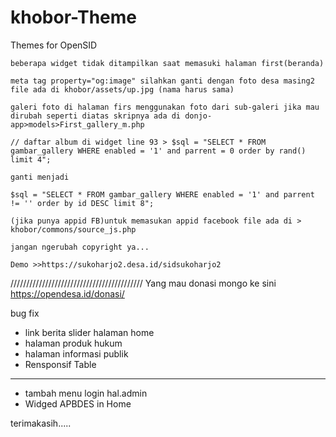 # khobor-Theme
Themes for OpenSID

    beberapa widget tidak ditampilkan saat memasuki halaman first(beranda)

    meta tag property="og:image" silahkan ganti dengan foto desa masing2 file ada di khobor/assets/up.jpg (nama harus sama)

    galeri foto di halaman firs menggunakan foto dari sub-galeri jika mau dirubah seperti diatas skripnya ada di donjo-app>models>First_gallery_m.php

    // daftar album di widget line 93 > $sql = "SELECT * FROM gambar_gallery WHERE enabled = '1' and parrent = 0 order by rand()   limit 4";

    ganti menjadi

    $sql = "SELECT * FROM gambar_gallery WHERE enabled = '1' and parrent != '' order by id DESC limit 8";

    (jika punya appid FB)untuk memasukan appid facebook file ada di > khobor/commons/source_js.php

    jangan ngerubah copyright ya...

    Demo >>https://sukoharjo2.desa.id/sidsukoharjo2

////////////////////////////////////////// 
Yang mau donasi mongo ke sini https://opendesa.id/donasi/

 bug fix

- link berita slider halaman home
- halaman produk hukum
- halaman informasi publik
- Rensponsif Table

---------------------------------------

+ tambah menu login hal.admin
+ Widged APBDES in Home

terimakasih.....
